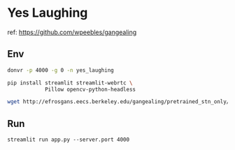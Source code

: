 # Yes Laughing

ref: https://github.com/wpeebles/gangealing


## Env

```bash
donvr -p 4000 -g 0 -n yes_laughing
```

```bash
pip install streamlit streamlit-webrtc \
            Pillow opencv-python-headless
```

```bash
wget http://efrosgans.eecs.berkeley.edu/gangealing/pretrained_stn_only/celeba.pt -P assets/pretrained/
```


## Run

```
streamlit run app.py --server.port 4000
```
